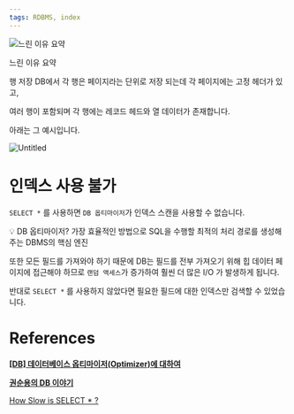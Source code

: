 ```yaml
---
tags: RDBMS, index
---
```

![느린 이유 요약](Untitled%2050.png)

느린 이유 요약

행 저장 DB에서 각 행은 페이지라는 단위로 저장 되는데 각 페이지에는 고정 헤더가 있고,

여러 행이 포함되며 각 행에는 레코드 헤드와 열 데이터가 존재합니다.

아래는 그 예시입니다.

![Untitled](Untitled%2051.png)

# 인덱스 사용 불가

`SELECT *` 를 사용하면 `DB 옵티마이저`가 인덱스 스캔을 사용할 수 없습니다.

<aside>
💡 DB 옵티마이저?
가장 효율적인 방법으로 SQL을 수행할 최적의 처리 경로를 생성해주는 DBMS의 핵심 엔진

</aside>

또한 모든 필드를 가져와야 하기 때문에 DB는 필드를 전부 가져오기 위해 힙 데이터 페이지에 접근해야 하므로 `랜덤 액세스`가 증가하여 훨씬 더 많은 I/O 가 발생하게 됩니다.

반대로 `SELECT *` 를 사용하지 않았다면 필요한 필드에 대한 인덱스만 검색할 수 있었습니다.

# References

****[[DB] 데이터베이스 옵티마이저(Optimizer)에 대하여](https://coding-factory.tistory.com/743)****

**[권순용의 DB 이야기](http://www.gurubee.net/lecture/2230)**

[How Slow is SELECT * ?](https://medium.com/@hnasr/how-slow-is-select-8d4308ca1f0c)